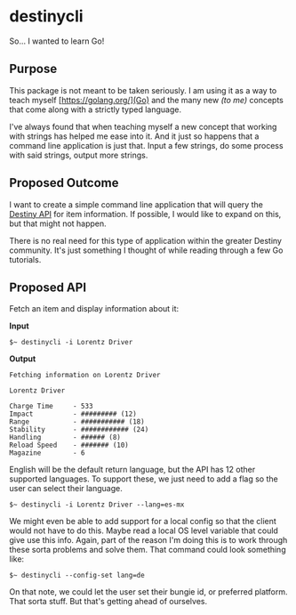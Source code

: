 # destinycli

So... I wanted to learn Go!

## Purpose

This package is not meant to be taken seriously. I am using it as a way to teach myself [https://golang.org/](Go) and the many new _(to me)_ concepts that come along with a strictly typed language.

I've always found that when teaching myself a new concept that working with strings has helped me ease into it. And it just so happens that a command line application is just that. Input a few strings, do some process with said strings, output more strings.

## Proposed Outcome

I want to create a simple command line application that will query the [Destiny API](https://bungie-net.github.io/multi/index.html) for item information. If possible, I would like to expand on this, but that might not happen.

There is no real need for this type of application within the greater Destiny community. It's just something I thought of while reading through a few Go tutorials.

## Proposed API

Fetch an item and display information about it:

**Input**

```shell
$~ destinycli -i Lorentz Driver
```

**Output**

```shell
Fetching information on Lorentz Driver

Lorentz Driver

Charge Time     - 533
Impact          - ######### (12)
Range           - ########### (18)
Stability       - ############ (24)
Handling        - ###### (8)
Reload Speed    - ####### (10)
Magazine        - 6
```

English will be the default return language, but the API has 12 other supported languages. To support these, we just need to add a flag so the user can select their language.

```shell
$~ destinycli -i Lorentz Driver --lang=es-mx
```

We might even be able to add support for a local config so that the client would not have to do this. Maybe read a local OS level variable that could give use this info. Again, part of the reason I'm doing this is to work through these sorta problems and solve them. That command could look something like:

```shell
$~ destinycli --config-set lang=de
```

On that note, we could let the user set their bungie id, or preferred platform. That sorta stuff. But that's getting ahead of ourselves.
